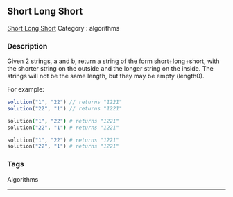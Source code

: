 ## Short Long Short
[Short Long Short](https://www.codewars.com/kata/short-long-short)
Category : algorithms

### Description
Given 2 strings, a and b, return a string of the form short+long+short, with the shorter string on the outside
and the longer string on the inside. The strings will not be the same length, but they may be empty (length0).

For example:

```javascript
solution("1", "22") // returns "1221"
solution("22", "1") // returns "1221"
```

```coffeescript
solution("1", "22") # returns "1221"
solution("22", "1") # returns "1221"
```

```ruby
solution("1", "22") # returns "1221"
solution("22", "1") # returns "1221"
```

### Tags
Algorithms

- - -
